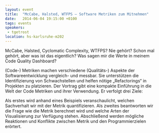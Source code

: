 ```yaml
---
layout: event
title:  "McCabe, Halsted, WTFPS – Software Metriken zum Mitnehmen"
date:   2014-06-04 19:15:00 +0100
tags: events
speakers:
 - tgetrost
location: hs-karlsruhe-m202
---
```


McCabe, Halsted, Cyclomatic Complexity, WTFPS? Nie gehört? Schon mal gehört, aber was ist das eigentlich? Was sagen mir die Werte in meinem Code Quality Dashboard?

(Code-) Metriken machen verschiedene (Qualitäts-) Aspekte der Softwareentwicklung vergleich- und messbar. Sie unterstützen die Identifizierung von Schwachstellen und helfen nötige „Refactorings“ in Projekten zu platzieren. Der Vortrag gibt eine kompakte Einführung in die Welt der Code Metriken und ihrer Verwendung. Er verfolgt drei Ziele:

Als erstes wird anhand eines Beispiels veranschaulicht, welchen Sachverhalt wir mit der Metrik quantifizieren. Als zweites beantworten wir die Frage wie die Metrik berechnet wird und welche Arten der Visualisierung zur Verfügung stehen. Abschließend werden mögliche Reaktionen und Konflikte zwischen Metrik und den Programmierzielen erörtert.
